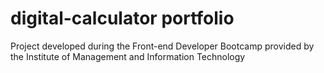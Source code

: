 # digital-calculator portfolio
Project developed during the Front-end Developer Bootcamp provided by the Institute of Management and Information Technology

